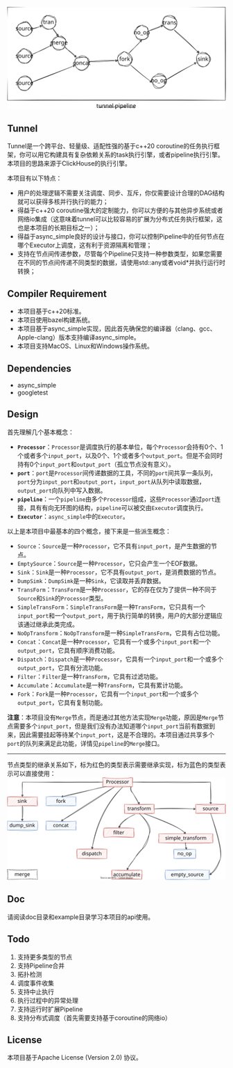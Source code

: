 ![tunnel icon](https://github.com/chloro-pn/draw_io_repo/blob/master/tunnel.svg)
## Tunnel
Tunnel是一个跨平台、轻量级、适配性强的基于c++20 coroutine的任务执行框架，你可以用它构建具有复杂依赖关系的task执行引擎，或者pipeline执行引擎。本项目的思路来源于ClickHouse的执行引擎。

本项目有以下特点：
* 用户的处理逻辑不需要关注调度、同步、互斥，你仅需要设计合理的DAG结构就可以获得多核并行执行的能力；
* 得益于c++20 coroutine强大的定制能力，你可以方便的与其他异步系统或者网络io集成（这意味着tunnel可以比较容易的扩展为分布式任务执行框架，这也是本项目的长期目标之一）；
* 得益于async_simple良好的设计与接口，你可以控制Pipeline中的任何节点在哪个Executor上调度，这有利于资源隔离和管理；
* 支持在节点间传递参数，尽管每个Pipeline只支持一种参数类型，如果您需要在不同的节点间传递不同类型的数据，请使用std::any或者void*并执行运行时转换；

## Compiler Requirement
* 本项目基于c++20标准。
* 本项目使用bazel构建系统。
* 本项目基于async_simple实现，因此首先确保您的编译器（clang、gcc、Apple-clang）版本支持编译async_simple。
* 本项目支持MacOS、Linux和Windows操作系统。

## Dependencies
* async_simple
* googletest

## Design
首先理解几个基本概念：
* **`Processor`**：`Processor`是调度执行的基本单位，每个`Processor`会持有0个、1个或者多个`input_port`，以及0个、1个或者多个`output_port`。但是不会同时持有0个`input_port`和`output_port`（孤立节点没有意义）。
* **`port`**：`port`是`Processor`间传递数据的工具，不同的`port`间共享一条队列，`port`分为`input_port`和`output_port`，`input_port`从队列中读取数据，`output_port`向队列中写入数据。
* **`pipeline`**：一个`pipeline`由多个`Processor`组成，这些`Processor`通过`port`连接，具有有向无环图的结构，`pipeline`可以被交由`Executor`调度执行。
* **`Executor`**：`async_simple`中的`Executor`。

以上是本项目中最基本的四个概念，接下来是一些派生概念：
* `Source`：`Source`是一种`Processor`，它不具有`input_port`，是产生数据的节点。
* `EmptySource`：`Source`是一种`Processor`，它只会产生一个EOF数据。
* `Sink`：`Sink`是一种`Processor`，它不具有`output_port`，是消费数据的节点。
* `DumpSimk`：`DumpSimk`是一种`Sink`，它读取并丢弃数据。
* `TransForm`：`TransForm`是一种`Processor`，它的存在仅为了提供一种不同于`Source`和`Sink`的`Processor`类型。
* `SimpleTransForm`：`SimpleTransForm`是一种`TransForm`，它只具有一个`input_port`和一个`output_port`，用于执行简单的转换，用户的大部分逻辑应该通过继承此类完成。
* `NoOpTransform`：`NoOpTransform`是一种`SimpleTransForm`，它具有占位功能。
* `Concat`：`Concat`是一种`Processor`，它具有一个或多个`input_port`和一个`output_port`，它具有顺序消费功能。
* `Dispatch`：`Dispatch`是一种`Processor`，它具有一个`input_port`和一个或多个`output_port`，它具有分流功能。
* `Filter`：`Filter`是一种`TransForm`，它具有过滤功能。
* `Accumulate`：`Accumulate`是一种`TransForm`，它具有累计功能。
* `Fork`：`Fork`是一种`Processor`，它具有一个`input_port`和一个或多个`output_port`，它具有复制功能。

**注意**：本项目没有`Merge`节点，而是通过其他方法实现`Merge`功能，原因是`Merge`节点需要多个`input_port`，但是我们没有办法知道哪个`input_port`当前有数据到来，因此需要挂起等待某个`input_port`，这是不合理的。本项目通过共享多个`port`的队列来满足此功能，详情见`pipeline`的`Merge`接口。

---
节点类型的继承关系如下，标为红色的类型表示需要继承实现，标为蓝色的类型表示可以直接使用：
![node_type](https://github.com/chloro-pn/draw_io_repo/blob/master/nodes.drawio.svg)

## Doc
请阅读doc目录和example目录学习本项目的api使用。

## Todo
1. 支持更多类型的节点
2. 支持Pipeline合并
3. 拓扑检测
4. 调度事件收集
5. 支持中止执行
6. 执行过程中的异常处理
7. 支持运行时扩展Pipeline
8. 支持分布式调度（首先需要支持基于coroutine的网络io）


## License
本项目基于Apache License (Version 2.0) 协议。
